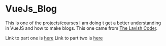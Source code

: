 # VueJs_Blog

This is one of the projects/courses I am doing t get a better understanding in VueJS and how to make blogs.
This one came from [The Lavish Coder](https://www.youtube.com/channel/UCM5i_4wxchpnBVL2l9IB94Q).

Link to part one is [here](https://www.youtube.com/watch?v=TtoQCSf-NWA)
Link to part two is [here](https://www.youtube.com/watch?v=1SZaWdiXAaI)
